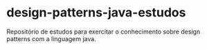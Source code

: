 # design-patterns-java-estudos
Repositório de estudos para exercitar o conhecimento sobre design patterns com a linguagem java.
